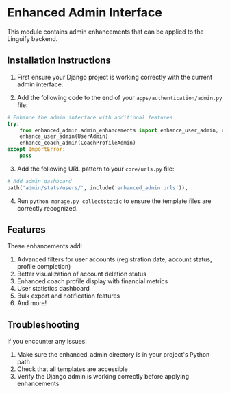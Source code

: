 # Enhanced Admin Interface

This module contains admin enhancements that can be applied to the Linguify backend.

## Installation Instructions

1. First ensure your Django project is working correctly with the current admin interface.

2. Add the following code to the end of your `apps/authentication/admin.py` file:

```python
# Enhance the admin interface with additional features
try:
    from enhanced_admin.admin_enhancements import enhance_user_admin, enhance_coach_admin
    enhance_user_admin(UserAdmin)
    enhance_coach_admin(CoachProfileAdmin)
except ImportError:
    pass
```

3. Add the following URL pattern to your `core/urls.py` file:

```python
# Add admin dashboard
path('admin/stats/users/', include('enhanced_admin.urls')),
```

4. Run `python manage.py collectstatic` to ensure the template files are correctly recognized.

## Features

These enhancements add:

1. Advanced filters for user accounts (registration date, account status, profile completion)
2. Better visualization of account deletion status
3. Enhanced coach profile display with financial metrics
4. User statistics dashboard
5. Bulk export and notification features
6. And more!

## Troubleshooting

If you encounter any issues:

1. Make sure the enhanced_admin directory is in your project's Python path
2. Check that all templates are accessible 
3. Verify the Django admin is working correctly before applying enhancements